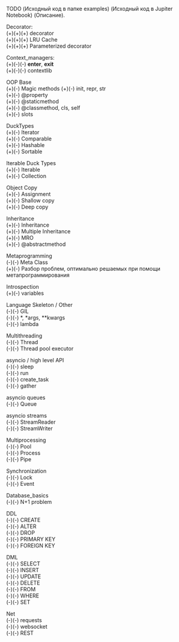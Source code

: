TODO (Исходный код в папке examples) (Исходный код в Jupiter Notebook) (Описание).  

Decorator:  
(+)(+)(+) decorator  
(+)(+)(+) LRU Cache  
(+)(+)(+) Parameterized decorator  

Context_managers:  
(+)(-)(-) __enter__, __exit__  
(+)(-)(-) contextlib  

OOP Base  
(+)(-) Magic methods
(+)(-) init, repr, str  
(+)(-) @property  
(+)(-) @staticmethod  
(+)(-) @classmethod, cls, self  
(+)(-) slots  

DuckTypes  
(+)(-) Iterator  
(+)(-) Comparable  
(+)(-) Hashable  
(+)(-) Sortable  

Iterable Duck Types  
(+)(-) Iterable  
(+)(-) Collection  

Object Copy  
(+)(-) Assignment  
(+)(-) Shallow copy  
(+)(-) Deep copy  

Inheritance  
(+)(-) Inheritance  
(+)(-) Multiple Inheritance  
(+)(-) MRO  
(+)(-) @abstractmethod  

Metaprogramming  
(-)(-) Meta Class  
(+)(-) Разбор проблем, оптимально решаемых при помощи метапрограммирования  

Introspection  
(+)(-) variables  

Language Skeleton / Other  
(-)(-) GIL  
(-)(-) *, *args, **kwargs  
(-)(-) lambda  

Multithreading  
(-)(-) Thread  
(-)(-) Thread pool executor  

asyncio / high level API  
(-)(-) sleep  
(-)(-) run  
(-)(-) create_task  
(-)(-) gather  

asyncio queues  
(-)(-) Queue  

asyncio streams  
(-)(-) StreamReader  
(-)(-) StreamWriter  

Multiprocessing  
(-)(-) Pool  
(-)(-) Process  
(-)(-) Pipe  

Synchronization  
(-)(-) Lock  
(-)(-) Event  

Database_basics  
(-)(-) N+1 problem  

DDL  
(-)(-) CREATE  
(-)(-) ALTER  
(-)(-) DROP  
(-)(-) PRIMARY KEY  
(-)(-) FOREIGN KEY  

DML  
(-)(-) SELECT  
(-)(-) INSERT  
(-)(-) UPDATE  
(-)(-) DELETE  
(-)(-) FROM  
(-)(-) WHERE  
(-)(-) SET  

Net  
(-)(-) requests  
(-)(-) websocket  
(-)(-) REST  
